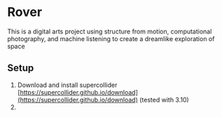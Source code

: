 # Rover
This is a digital arts project using structure from motion, computational photography, and machine listening to create a dreamlike exploration of space
## Setup
1. Download and install supercollider [https://supercollider.github.io/download](https://supercollider.github.io/download) (tested with 3.10)
2. 
